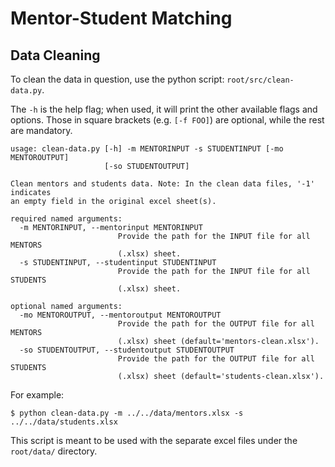 # Mentor-Student Matching

## Data Cleaning

To clean the data in question, use the python script: `root/src/clean-data.py`.

The `-h` is the help flag; when used, it will print the other available flags and options. Those in square brackets (e.g. `[-f FOO]`) are optional, while the rest are mandatory.

```
usage: clean-data.py [-h] -m MENTORINPUT -s STUDENTINPUT [-mo MENTOROUTPUT]
                     [-so STUDENTOUTPUT]

Clean mentors and students data. Note: In the clean data files, '-1' indicates
an empty field in the original excel sheet(s).

required named arguments:
  -m MENTORINPUT, --mentorinput MENTORINPUT
                        Provide the path for the INPUT file for all MENTORS
                        (.xlsx) sheet.
  -s STUDENTINPUT, --studentinput STUDENTINPUT
                        Provide the path for the INPUT file for all STUDENTS
                        (.xlsx) sheet.

optional named arguments:
  -mo MENTOROUTPUT, --mentoroutput MENTOROUTPUT
                        Provide the path for the OUTPUT file for all MENTORS
                        (.xlsx) sheet (default='mentors-clean.xlsx').
  -so STUDENTOUTPUT, --studentoutput STUDENTOUTPUT
                        Provide the path for the OUTPUT file for all STUDENTS
                        (.xlsx) sheet (default='students-clean.xlsx').
```

For example:

```
$ python clean-data.py -m ../../data/mentors.xlsx -s ../../data/students.xlsx
```

This script is meant to be used with the separate excel files under the `root/data/` directory.
